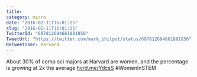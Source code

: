 ```yaml
---
title: 
category: micro
date: "2016-02-11T16:01:25"
slug: "2016-02-11T16:01:25"
TwitterId: "697812694661881856"
TweetUrl: "https://twitter.com/mark_philpot/status/697812694661881856"
ReTweetUser: Harvard
---
```


<i class="fa fa-retweet" aria-hidden="true"></i> About 30% of comp sci majors at
Harvard are women, and the percentage is growing at 2x the average
[hvrd.me/YdcsS](http://hvrd.me/YdcsS) #WomenInSTEM
